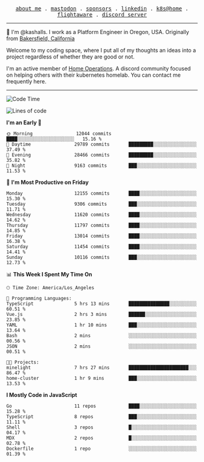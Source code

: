 <p align="center">
  <samp>
    <a href="https://jordanjones.org/">about me</a> .
    <a rel="me" href="https://mastodon.social/@kashall">mastodon</a> .
    <a href="https://github.com/sponsors/kashalls">sponsors</a> .
    <a href="https://linkedin.com/in/jordpjones">linkedin</a> .
    <a href="https://github.com/kashalls/home-cluster">k8s@home</a> .
    <a href="https://flightaware.com/adsb/stats/user/kashalls">flightaware</a> .
    <a href="https://discord.gg/V2WrCfqba9">discord server</a>
  </samp>
</p>

----------------------------------------------------------------

:wave: I'm @kashalls. I work as a Platform Engineer in Oregon, USA. Originally from [Bakersfield, California](https://maps.app.goo.gl/QQMtywTWghpXB6Tu6)

Welcome to my coding space, where I put all of my thoughts an ideas into a project regardless of whether they are good or not.

I'm an active member of [Home Operations](https://discord.gg/home-operations). A discord community focused on helping others with their kubernetes homelab. You can contact me frequently here.

----------------------------------------------------------------
<!--START_SECTION:waka-->
![Code Time](http://img.shields.io/badge/Code%20Time-2%2C428%20hrs%2058%20mins-blue)

![Lines of code](https://img.shields.io/badge/From%20Hello%20World%20I%27ve%20Written-12.2%20million%20lines%20of%20code-blue)

**I'm an Early 🐤** 

```text
🌞 Morning                12044 commits       ████░░░░░░░░░░░░░░░░░░░░░   15.16 % 
🌆 Daytime                29789 commits       █████████░░░░░░░░░░░░░░░░   37.49 % 
🌃 Evening                28466 commits       █████████░░░░░░░░░░░░░░░░   35.82 % 
🌙 Night                  9163 commits        ███░░░░░░░░░░░░░░░░░░░░░░   11.53 % 
```
📅 **I'm Most Productive on Friday** 

```text
Monday                   12155 commits       ████░░░░░░░░░░░░░░░░░░░░░   15.30 % 
Tuesday                  9306 commits        ███░░░░░░░░░░░░░░░░░░░░░░   11.71 % 
Wednesday                11620 commits       ████░░░░░░░░░░░░░░░░░░░░░   14.62 % 
Thursday                 11797 commits       ████░░░░░░░░░░░░░░░░░░░░░   14.85 % 
Friday                   13014 commits       ████░░░░░░░░░░░░░░░░░░░░░   16.38 % 
Saturday                 11454 commits       ████░░░░░░░░░░░░░░░░░░░░░   14.41 % 
Sunday                   10116 commits       ███░░░░░░░░░░░░░░░░░░░░░░   12.73 % 
```


📊 **This Week I Spent My Time On** 

```text
🕑︎ Time Zone: America/Los_Angeles

💬 Programming Languages: 
TypeScript               5 hrs 13 mins       ███████████████░░░░░░░░░░   60.51 % 
Vue.js                   2 hrs 3 mins        ██████░░░░░░░░░░░░░░░░░░░   23.85 % 
YAML                     1 hr 10 mins        ███░░░░░░░░░░░░░░░░░░░░░░   13.64 % 
Bash                     2 mins              ░░░░░░░░░░░░░░░░░░░░░░░░░   00.56 % 
JSON                     2 mins              ░░░░░░░░░░░░░░░░░░░░░░░░░   00.51 % 

🐱‍💻 Projects: 
minelight                7 hrs 27 mins       ██████████████████████░░░   86.47 % 
home-cluster             1 hr 9 mins         ███░░░░░░░░░░░░░░░░░░░░░░   13.53 % 
```

**I Mostly Code in JavaScript** 

```text
Go                       11 repos            ████░░░░░░░░░░░░░░░░░░░░░   15.28 % 
TypeScript               8 repos             ███░░░░░░░░░░░░░░░░░░░░░░   11.11 % 
Shell                    3 repos             █░░░░░░░░░░░░░░░░░░░░░░░░   04.17 % 
MDX                      2 repos             █░░░░░░░░░░░░░░░░░░░░░░░░   02.78 % 
Dockerfile               1 repo              ░░░░░░░░░░░░░░░░░░░░░░░░░   01.39 % 
```




<!--END_SECTION:waka-->
